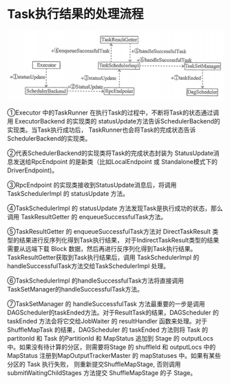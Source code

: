 # Task执行结果的处理流程

![](_v_images/_1573649789_18965.png)

①Executor 中的TaskRunner 在执行Task的过程中，不断将Task的状态通过调用 ExecutorBackend 的实现类的 statusUpdate方法告诉SchedulerBackend的实现类。当Task执行成功后， TaskRunner也会将Task的完成状态告诉SchedulerBackend的实现类。

②代表SchedulerBackend的实现类将Task的完成状态封装为 StatusUpdate消息发送给RpcEndpoint 的是新类（比如LocalEndpoint 或 Standalone模式下的DriverEndpoint)。

③RpcEndpoint 的实现类接收到StatusUpdate消息后，将调用TaskSchedulerImpl 的 statusUpdate 方法。

④TaskSchedulerImpl 的 statusUpdate 方法发现Task是执行成功的状态，那么调用 TaskResultGetter 的 enqueueSuccessfulTask方法。

⑤TaskResultGetter 的 enqueueSuccessfulTask方法对 DirectTaskResult 类型的结果进行反序列化得到Task执行结果， 对于IndirectTaskResult类型的结果需要从远端下载 Block 数据，然后再进行反序列化得到Task执行结果。 TaskResultGetter获取到Task执行结果后，调用 TaskSchedulerImpl 的handleSuccessfulTask方法交给TaskSchedulerImpl 处理。

⑥TaskSchedulerImpl 的handleSuccessfulTask方法将直接调用TaskSetManager的handleSuccessfulTask方法。

⑦TaskSetManager 的 handleSuccessfulTask 方法最重要的一步是调用 DAGScheduler的taskEnded方法。对于ResultTask的结果，DAGScheduler 的 taskEnded 方法会将它交给JobWaiter 的 resultHandler 函数来处理。对于ShuffleMapTask 的结果，DAGScheduler 的 taskEnded 方法则将 Task 的 partitonId 和 Task 的PartitionId 和 MapStatus 追加到 Stage 的 outputLocs 中。如果没有待计算的分区，则需要将Stage 的 shuffleId 和 outputLocs 中的 MapStatus 注册到MapOutputTrackerMaster 的 mapStatuses 中。如果有某些分区的 Task 执行失败， 则重新提交ShuffleMapStage, 否则调用 submitWaitingChildStages 方法提交 ShuffleMapStage 的子 Stage。